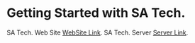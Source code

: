 # Getting Started with SA Tech.

SA Tech. Web Site  [WebSite Link](https://inventory-management-37d5b.web.app/).
SA Tech. Server  [Server Link](https://morning-crag-28829.herokuapp.com/).

